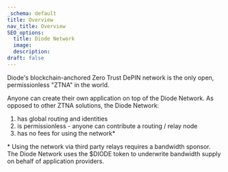 ```yaml
---
_schema: default
title: Overview
nav_title: Overview
SEO_options:
  title: Diode Network
  image:
  description:
draft: false
---
```

Diode's blockchain-anchored Zero Trust DePIN network is the only open, permissionless "ZTNA" in the world.

Anyone can create their own application on top of the Diode Network. As opposed to other ZTNA solutions, the Diode Network:

1. has global routing and identities
2. is permissionless - anyone can contribute a routing / relay node
3. has no fees for using the network\*

\* Using the network via third party relays requires a bandwidth sponsor.  The Diode Network uses the $DIODE token to underwrite bandwidth supply on behalf of application providers.